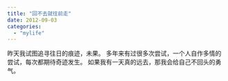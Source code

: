 ```yaml
---
title: "回不去就往前走"
date: 2012-09-03
categories: 
  - "mylife"
---
```


昨天我试图追寻往日的痕迹，未果。 多年来有过很多次尝试，一个人自作多情的尝试，每次都期待奇迹发生。 如果我有一天真的远去，那我会给自己不回头的勇气。
